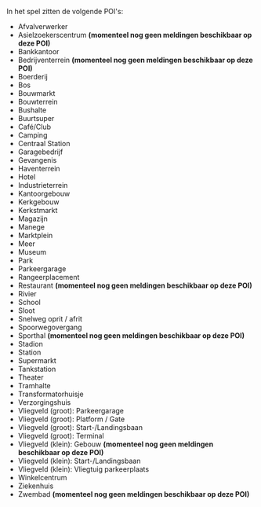 In het spel zitten de volgende POI's:

- Afvalverwerker
- Asielzoekerscentrum **(momenteel nog geen meldingen beschikbaar op deze POI)**
- Bankkantoor
- Bedrijventerrein **(momenteel nog geen meldingen beschikbaar op deze POI)**
- Boerderij
- Bos
- Bouwmarkt
- Bouwterrein
- Bushalte
- Buurtsuper
- Café/Club
- Camping
- Centraal Station
- Garagebedrijf
- Gevangenis
- Haventerrein
- Hotel
- Industrieterrein
- Kantoorgebouw
- Kerkgebouw
- Kerkstmarkt
- Magazijn
- Manege
- Marktplein
- Meer
- Museum
- Park
- Parkeergarage
- Rangeerplacement
- Restaurant **(momenteel nog geen meldingen beschikbaar op deze POI)**
- Rivier 
- School
- Sloot
- Snelweg oprit / afrit
- Spoorwegovergang
- Sporthal **(momenteel nog geen meldingen beschikbaar op deze POI)**
- Stadion 
- Station
- Supermarkt
- Tankstation
- Theater
- Tramhalte
- Transformatorhuisje
- Verzorgingshuis
- Vliegveld (groot): Parkeergarage
- Vliegveld (groot): Platform / Gate
- Vliegveld (groot): Start-/Landingsbaan
- Vliegveld (groot): Terminal
- Vliegveld (klein): Gebouw **(momenteel nog geen meldingen beschikbaar op deze POI)**
- Vliegveld (klein): Start-/Landingsbaan
- Vliegveld (klein): Vliegtuig parkeerplaats
- Winkelcentrum
- Ziekenhuis
- Zwembad **(momenteel nog geen meldingen beschikbaar op deze POI)**